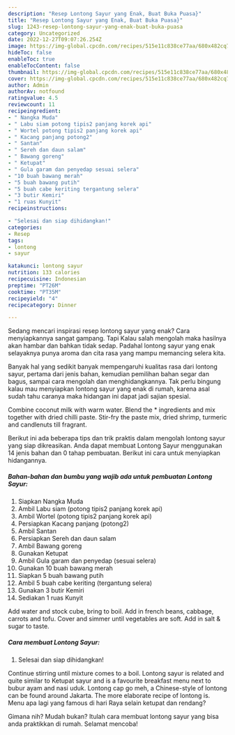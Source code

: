 ```yaml
---
description: "Resep Lontong Sayur yang Enak, Buat Buka Puasa}"
title: "Resep Lontong Sayur yang Enak, Buat Buka Puasa}"
slug: 1243-resep-lontong-sayur-yang-enak-buat-buka-puasa
category: Uncategorized
date: 2022-12-27T09:07:26.254Z
image: https://img-global.cpcdn.com/recipes/515e11c838ce77aa/680x482cq70/lontong-sayur-foto-resep-utama.jpg
hideToc: false
enableToc: true
enableTocContent: false
thumbnail: https://img-global.cpcdn.com/recipes/515e11c838ce77aa/680x482cq70/lontong-sayur-foto-resep-utama.jpg
cover: https://img-global.cpcdn.com/recipes/515e11c838ce77aa/680x482cq70/lontong-sayur-foto-resep-utama.jpg
author: Admin
authorAv: notfound
ratingvalue: 4.5
reviewcount: 11
recipeingredient:
- " Nangka Muda"
- " Labu siam potong tipis2 panjang korek api"
- " Wortel potong tipis2 panjang korek api"
- " Kacang panjang potong2"
- " Santan"
- " Sereh dan daun salam"
- " Bawang goreng"
- " Ketupat"
- " Gula garam dan penyedap sesuai selera"
- "10 buah bawang merah"
- "5 buah bawang putih"
- "5 buah cabe keriting tergantung selera"
- "3 butir Kemiri"
- "1 ruas Kunyit"
recipeinstructions:

- "Selesai dan siap dihidangkan!"
categories:
- Resep
tags:
- lontong
- sayur

katakunci: lontong sayur 
nutrition: 133 calories
recipecuisine: Indonesian
preptime: "PT26M"
cooktime: "PT35M"
recipeyield: "4"
recipecategory: Dinner

---
```



Sedang mencari inspirasi resep lontong sayur yang enak? Cara menyiapkannya sangat gampang. Tapi Kalau salah mengolah maka hasilnya akan hambar dan bahkan tidak sedap. Padahal lontong sayur yang enak selayaknya punya aroma dan cita rasa yang mampu memancing selera kita.


Banyak hal yang sedikit banyak mempengaruhi kualitas rasa dari lontong sayur, pertama dari jenis bahan, kemudian pemilihan bahan segar dan bagus, sampai cara mengolah dan menghidangkannya. Tak perlu bingung kalau mau menyiapkan lontong sayur yang enak di rumah, karena asal sudah tahu caranya maka hidangan ini dapat jadi sajian spesial.

Combine coconut milk with warm water. Blend the * ingredients and mix together with dried chilli paste. Stir-fry the paste mix, dried shrimp, turmeric and candlenuts till fragrant.


Berikut ini ada beberapa tips dan trik praktis dalam mengolah lontong sayur yang siap dikreasikan. Anda dapat membuat Lontong Sayur menggunakan 14 jenis bahan dan 0 tahap pembuatan. Berikut ini cara untuk menyiapkan hidangannya.

<!--inarticleads1-->

##### Bahan-bahan dan bumbu yang wajib ada untuk pembuatan Lontong Sayur:

1. Siapkan  Nangka Muda
1. Ambil  Labu siam (potong tipis2 panjang korek api)
1. Ambil  Wortel (potong tipis2 panjang korek api)
1. Persiapkan  Kacang panjang (potong2)
1. Ambil  Santan
1. Persiapkan  Sereh dan daun salam
1. Ambil  Bawang goreng
1. Gunakan  Ketupat
1. Ambil  Gula garam dan penyedap (sesuai selera)
1. Gunakan 10 buah bawang merah
1. Siapkan 5 buah bawang putih
1. Ambil 5 buah cabe keriting (tergantung selera)
1. Gunakan 3 butir Kemiri
1. Sediakan 1 ruas Kunyit


Add water and stock cube, bring to boil. Add in french beans, cabbage, carrots and tofu. Cover and simmer until vegetables are soft. Add in salt &amp; sugar to taste. 

<!--inarticleads2-->

##### Cara membuat Lontong Sayur:


1. Selesai dan siap dihidangkan!

Continue stirring until mixture comes to a boil. Lontong sayur is related and quite similar to Ketupat sayur and is a favourite breakfast menu next to bubur ayam and nasi uduk. Lontong cap go meh, a Chinese-style of lontong can be found around Jakarta. The more elaborate recipe of lontong is. Menu apa lagi yang famous di hari Raya selain ketupat dan rendang? 

Gimana nih? Mudah bukan? Itulah cara membuat lontong sayur yang bisa anda praktikkan di rumah. Selamat mencoba!
